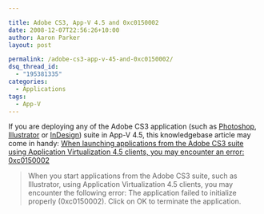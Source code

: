 ```yaml
---

title: Adobe CS3, App-V 4.5 and 0xc0150002
date: 2008-12-07T22:56:26+10:00
author: Aaron Parker
layout: post

permalink: /adobe-cs3-app-v-45-and-0xc0150002/
dsq_thread_id:
  - "195381335"
categories:
  - Applications
tags:
  - App-V
---
```

If you are deploying any of the Adobe CS3 application (such as [Photoshop]({{site.baseurl}}/virtualisation/sequencing-adobe-photoshop-cs3), [Illustrator]({{site.baseurl}}/virtualisation/sequencing-adobe-illustrator-cs3) or [InDesign]({{site.baseurl}}/virtualisation/sequencing-adobe-indesign-cs3)) suite in App-V 4.5, this knowledgebase article may come in handy: [When launching applications from the Adobe CS3 suite using Application Virtualization 4.5 clients, you may encounter an error: 0xc0150002](http://support.microsoft.com/kb/960918/)

> When you start applications from the Adobe CS3 suite, such as Illustrator, using Application Virtualization 4.5 clients, you may encounter the following error: The application failed to initialize properly (0xc0150002). Click on OK to terminate the application.